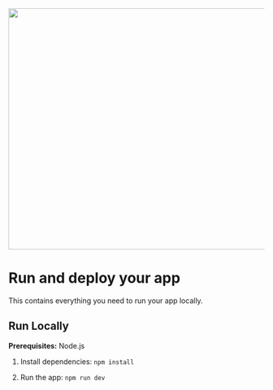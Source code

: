 <div align="center">
<img width="1200" height="475" alt="GHBanner" src="[https://github.com/user-attachments/assets/0aa67016-6eaf-458a-adb2-6e31a0763ed6](https://media.tenor.com/rjpafaTNRVQAAAAC/war-cat.gif)" />
</div>

# Run and deploy your  app

This contains everything you need to run your app locally.


## Run Locally

**Prerequisites:**  Node.js


1. Install dependencies:
   `npm install`

2. Run the app:
   `npm run dev`
